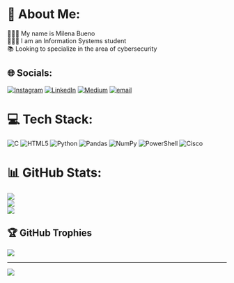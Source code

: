 # 💫 About Me:
🙋🏻‍♀️ My name is Milena Bueno<br>👩🏻‍🎓 I am an Information Systems student<br> 📚 Looking to specialize in the area of ​​cybersecurity


## 🌐 Socials:
[![Instagram](https://img.shields.io/badge/Instagram-%23E4405F.svg?logo=Instagram&logoColor=white)](https://instagram.com/@milenarbueno) [![LinkedIn](https://img.shields.io/badge/LinkedIn-%230077B5.svg?logo=linkedin&logoColor=white)](https://linkedin.com/in/www.linkedin.com/in/milena-bueno-yar1ora0) [![Medium](https://img.shields.io/badge/Medium-12100E?logo=medium&logoColor=white)](https://medium.com/@https://medium.com/@milenarbueno) [![email](https://img.shields.io/badge/Email-D14836?logo=gmail&logoColor=white)](mailto:milenabueno2011@gmail.com) 

# 💻 Tech Stack:
![C](https://img.shields.io/badge/c-%2300599C.svg?style=for-the-badge&logo=c&logoColor=white) ![HTML5](https://img.shields.io/badge/html5-%23E34F26.svg?style=for-the-badge&logo=html5&logoColor=white) ![Python](https://img.shields.io/badge/python-3670A0?style=for-the-badge&logo=python&logoColor=ffdd54) ![Pandas](https://img.shields.io/badge/pandas-%23150458.svg?style=for-the-badge&logo=pandas&logoColor=white) ![NumPy](https://img.shields.io/badge/numpy-%23013243.svg?style=for-the-badge&logo=numpy&logoColor=white) ![PowerShell](https://img.shields.io/badge/PowerShell-%235391FE.svg?style=for-the-badge&logo=powershell&logoColor=white) ![Cisco](https://img.shields.io/badge/cisco-%23049fd9.svg?style=for-the-badge&logo=cisco&logoColor=black)
# 📊 GitHub Stats:
![](https://github-readme-stats.vercel.app/api?username=milenarbueno&theme=radical&hide_border=false&include_all_commits=true&count_private=false)<br/>
![](https://nirzak-streak-stats.vercel.app/?user=milenarbueno&theme=radical&hide_border=false)<br/>
![](https://github-readme-stats.vercel.app/api/top-langs/?username=milenarbueno&theme=radical&hide_border=false&include_all_commits=true&count_private=false&layout=compact)

## 🏆 GitHub Trophies
![](https://github-profile-trophy.vercel.app/?username=milenarbueno&theme=radical&no-frame=false&no-bg=true&margin-w=4)

---
[![](https://visitcount.itsvg.in/api?id=milenarbueno&icon=0&color=0)](https://visitcount.itsvg.in)

<!-- Proudly created with GPRM ( https://gprm.itsvg.in ) -->
